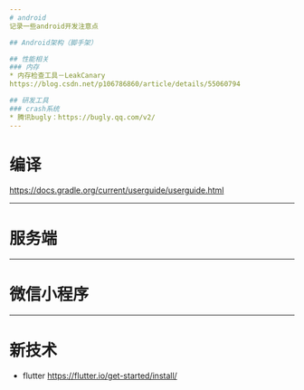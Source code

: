 ```yaml
---
# android
记录一些android开发注意点

## Android架构（脚手架）

## 性能相关
### 内存
* 内存检查工具－LeakCanary
https://blog.csdn.net/p106786860/article/details/55060794

## 研发工具
### crash系统
* 腾讯bugly：https://bugly.qq.com/v2/
---
```

# 编译
https://docs.gradle.org/current/userguide/userguide.html

---
# 服务端

---
# 微信小程序

---
# 新技术


* flutter
https://flutter.io/get-started/install/
